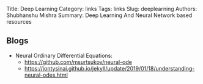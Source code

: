 Title: Deep Learning
Category: links
Tags: links
Slug: deeplearning
Authors: Shubhanshu Mishra
Summary: Deep Learning And Neural Network based resources

## Blogs

* Neural Ordinary Differential Equations:
  - https://github.com/msurtsukov/neural-ode
  - https://jontysinai.github.io/jekyll/update/2019/01/18/understanding-neural-odes.html
